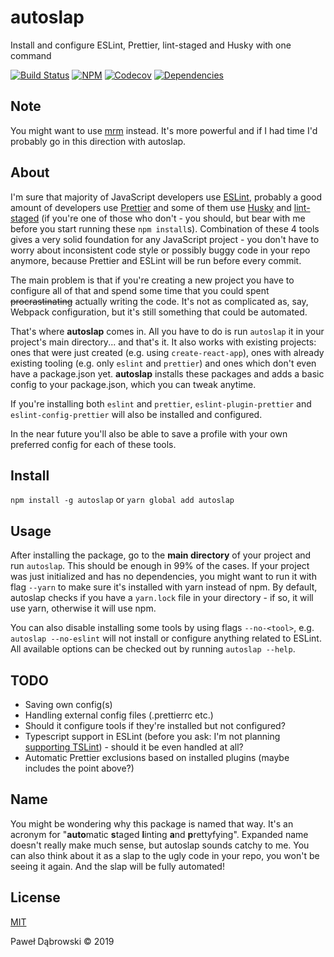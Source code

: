 # autoslap

Install and configure ESLint, Prettier, lint-staged and Husky with one command

[![Build Status](https://api.travis-ci.org/paolostyle/autoslap.svg?branch=master)](https://travis-ci.org/paolostyle/autoslap)
[![NPM](https://img.shields.io/npm/v/autoslap.svg)](https://www.npmjs.com/package/autoslap)
[![Codecov](https://codecov.io/gh/paolostyle/autoslap/branch/master/graph/badge.svg)](https://codecov.io/gh/paolostyle/autoslap)
[![Dependencies](https://david-dm.org/paolostyle/autoslap.svg)](https://david-dm.org/paolostyle/autoslap)

## Note

You might want to use [mrm](https://github.com/sapegin/mrm) instead. It's more powerful and if I had time I'd probably go in this direction with autoslap.

## About

I'm sure that majority of JavaScript developers use [ESLint](https://eslint.org), probably a good amount of developers use [Prettier](https://prettier.io) and some of them use [Husky](https://github.com/typicode/husky) and [lint-staged](https://github.com/okonet/lint-staged) (if you're one of those who don't - you should, but bear with me before you start running these `npm install`s). Combination of these 4 tools gives a very solid foundation for any JavaScript project - you don't have to worry about inconsistent code style or possibly buggy code in your repo anymore, because Prettier and ESLint will be run before every commit.

The main problem is that if you're creating a new project you have to configure all of that and spend some time that you could spent ~~procrastinating~~ actually writing the code. It's not as complicated as, say, Webpack configuration, but it's still something that could be automated.

That's where **autoslap** comes in. All you have to do is run `autoslap` it in your project's main directory... and that's it. It also works with existing projects: ones that were just created (e.g. using `create-react-app`), ones with already existing tooling (e.g. only `eslint` and `prettier`) and ones which don't even have a package.json yet. **autoslap** installs these packages and adds a basic config to your package.json, which you can tweak anytime.

If you're installing both `eslint` and `prettier`, `eslint-plugin-prettier` and `eslint-config-prettier` will also be installed and configured.

In the near future you'll also be able to save a profile with your own preferred config for each of these tools.

## Install

`npm install -g autoslap`
or
`yarn global add autoslap`

## Usage

After installing the package, go to the **main directory** of your project and run `autoslap`. This should be enough in 99% of the cases. If your project was just initialized and has no dependencies, you might want to run it with flag `--yarn` to make sure it's installed with yarn instead of npm. By default, autoslap checks if you have a `yarn.lock` file in your directory - if so, it will use yarn, otherwise it will use npm.

You can also disable installing some tools by using flags `--no-<tool>`, e.g. `autoslap --no-eslint` will not install or configure anything related to ESLint. All available options can be checked out by running `autoslap --help`.

## TODO

- Saving own config(s)
- Handling external config files (.prettierrc etc.)
- Should it configure tools if they're installed but not configured?
- Typescript support in ESLint (before you ask: I'm not planning [supporting TSLint](https://github.com/Microsoft/TypeScript/issues/29288)) - should it be even handled at all?
- Automatic Prettier exclusions based on installed plugins (maybe includes the point above?)

## Name

You might be wondering why this package is named that way. It's an acronym for "**auto**matic **s**taged **l**inting **a**nd **p**rettyfying". Expanded name doesn't really make much sense, but autoslap sounds catchy to me. You can also think about it as a slap to the ugly code in your repo, you won't be seeing it again. And the slap will be fully automated!

## License

[MIT](https://github.com/paolostyle/autoslap/blob/master/LICENSE)

Paweł Dąbrowski &copy; 2019
